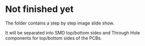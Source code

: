 # Not finished yet

The folder contains a step by step image slide show.

It will be separated into SMD top/bottom sides and Through Hole components for top/bottom sides of the PCBs.




